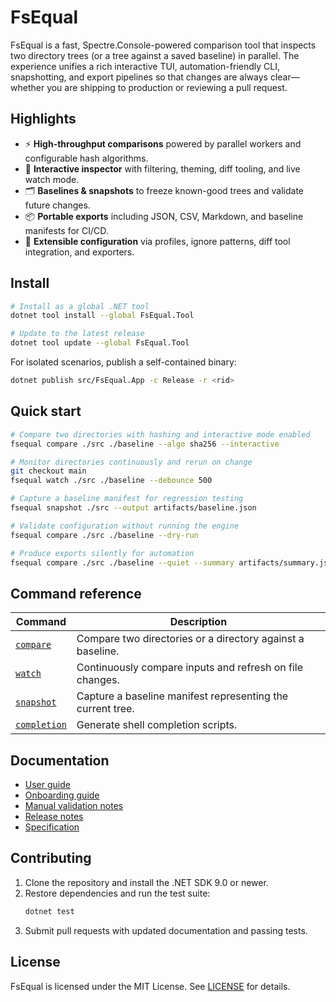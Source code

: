 # FsEqual

FsEqual is a fast, Spectre.Console-powered comparison tool that inspects two directory trees (or a tree against a saved baseline) in parallel. The experience unifies a rich interactive TUI, automation-friendly CLI, snapshotting, and export pipelines so that changes are always clear—whether you are shipping to production or reviewing a pull request.

## Highlights

- ⚡️ **High-throughput comparisons** powered by parallel workers and configurable hash algorithms.
- 🧭 **Interactive inspector** with filtering, theming, diff tooling, and live watch mode.
- 🗂️ **Baselines & snapshots** to freeze known-good trees and validate future changes.
- 📦 **Portable exports** including JSON, CSV, Markdown, and baseline manifests for CI/CD.
- 🔌 **Extensible configuration** via profiles, ignore patterns, diff tool integration, and exporters.

## Install

```bash
# Install as a global .NET tool
dotnet tool install --global FsEqual.Tool

# Update to the latest release
dotnet tool update --global FsEqual.Tool
```

For isolated scenarios, publish a self-contained binary:

```bash
dotnet publish src/FsEqual.App -c Release -r <rid>
```

## Quick start

```bash
# Compare two directories with hashing and interactive mode enabled
fsequal compare ./src ./baseline --algo sha256 --interactive

# Monitor directories continuously and rerun on change
git checkout main
fsequal watch ./src ./baseline --debounce 500

# Capture a baseline manifest for regression testing
fsequal snapshot ./src --output artifacts/baseline.json

# Validate configuration without running the engine
fsequal compare ./src ./baseline --dry-run

# Produce exports silently for automation
fsequal compare ./src ./baseline --quiet --summary artifacts/summary.json
```

## Command reference

| Command | Description |
| --- | --- |
| [`compare`](docs/command-compare.md) | Compare two directories or a directory against a baseline. |
| [`watch`](docs/command-watch.md) | Continuously compare inputs and refresh on file changes. |
| [`snapshot`](docs/command-snapshot.md) | Capture a baseline manifest representing the current tree. |
| [`completion`](docs/command-completion.md) | Generate shell completion scripts. |

## Documentation

- [User guide](docs/user-guide.md)
- [Onboarding guide](docs/onboarding-guide.md)
- [Manual validation notes](docs/manual-validation.md)
- [Release notes](docs/release-notes.md)
- [Specification](docs/spec.md)

## Contributing

1. Clone the repository and install the .NET SDK 9.0 or newer.
2. Restore dependencies and run the test suite:
   ```bash
   dotnet test
   ```
3. Submit pull requests with updated documentation and passing tests.

## License

FsEqual is licensed under the MIT License. See [LICENSE](LICENSE) for details.
